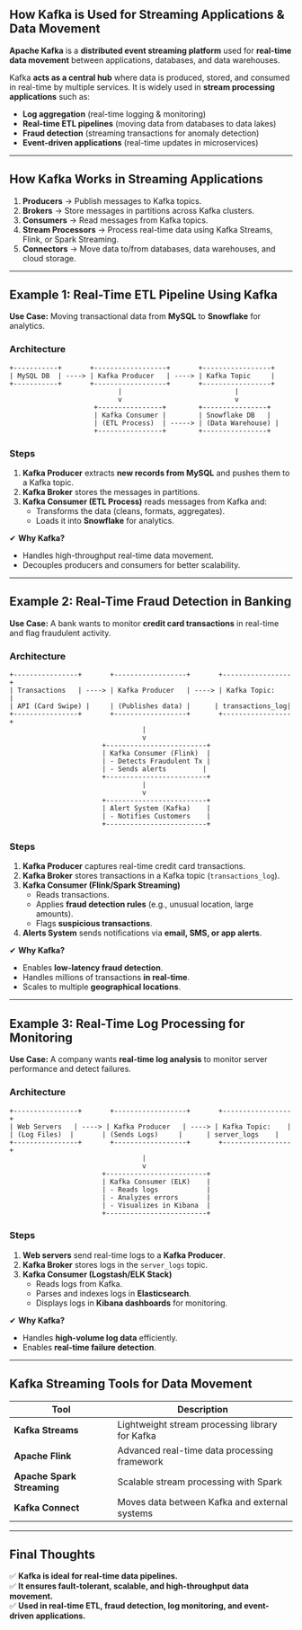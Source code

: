 ## **How Kafka is Used for Streaming Applications & Data Movement**
**Apache Kafka** is a **distributed event streaming platform** used for **real-time data movement** between applications, databases, and data warehouses.

Kafka **acts as a central hub** where data is produced, stored, and consumed in real-time by multiple services. It is widely used in **stream processing applications** such as:
- **Log aggregation** (real-time logging & monitoring)
- **Real-time ETL pipelines** (moving data from databases to data lakes)
- **Fraud detection** (streaming transactions for anomaly detection)
- **Event-driven applications** (real-time updates in microservices)

---

## **How Kafka Works in Streaming Applications**
1. **Producers** → Publish messages to Kafka topics.
2. **Brokers** → Store messages in partitions across Kafka clusters.
3. **Consumers** → Read messages from Kafka topics.
4. **Stream Processors** → Process real-time data using Kafka Streams, Flink, or Spark Streaming.
5. **Connectors** → Move data to/from databases, data warehouses, and cloud storage.

---

## **Example 1: Real-Time ETL Pipeline Using Kafka**
**Use Case:** Moving transactional data from **MySQL** to **Snowflake** for analytics.

### **Architecture**
```
+-----------+       +------------------+       +-----------------+
| MySQL DB  | ----> | Kafka Producer   | ----> | Kafka Topic     |
+-----------+       +------------------+       +-----------------+
                           |                            |
                           v                            v
                     +----------------+        +----------------+
                     | Kafka Consumer |        | Snowflake DB   |
                     | (ETL Process)  | -----> | (Data Warehouse) |
                     +----------------+        +----------------+
```

### **Steps**
1. **Kafka Producer** extracts **new records from MySQL** and pushes them to a Kafka topic.
2. **Kafka Broker** stores the messages in partitions.
3. **Kafka Consumer (ETL Process)** reads messages from Kafka and:
   - Transforms the data (cleans, formats, aggregates).
   - Loads it into **Snowflake** for analytics.

✔ **Why Kafka?**  
- Handles high-throughput real-time data movement.
- Decouples producers and consumers for better scalability.

---

## **Example 2: Real-Time Fraud Detection in Banking**
**Use Case:** A bank wants to monitor **credit card transactions** in real-time and flag fraudulent activity.

### **Architecture**
```
+----------------+       +------------------+       +-----------------+
| Transactions   | ----> | Kafka Producer   | ----> | Kafka Topic:    |
| API (Card Swipe) |     | (Publishes data) |      | transactions_log|
+----------------+       +------------------+       +-----------------+
                                 |                            
                                 v                            
                       +-------------------------+ 
                       | Kafka Consumer (Flink)  |   
                       | - Detects Fraudulent Tx |   
                       | - Sends alerts         |   
                       +-------------------------+  
                                 |                            
                                 v                            
                       +-------------------------+ 
                       | Alert System (Kafka)    |   
                       | - Notifies Customers    |   
                       +-------------------------+ 
```

### **Steps**
1. **Kafka Producer** captures real-time credit card transactions.
2. **Kafka Broker** stores transactions in a Kafka topic (`transactions_log`).
3. **Kafka Consumer (Flink/Spark Streaming)**
   - Reads transactions.
   - Applies **fraud detection rules** (e.g., unusual location, large amounts).
   - Flags **suspicious transactions**.
4. **Alerts System** sends notifications via **email, SMS, or app alerts**.

✔ **Why Kafka?**  
- Enables **low-latency fraud detection**.
- Handles millions of transactions **in real-time**.
- Scales to multiple **geographical locations**.

---

## **Example 3: Real-Time Log Processing for Monitoring**
**Use Case:** A company wants **real-time log analysis** to monitor server performance and detect failures.

### **Architecture**
```
+----------------+       +------------------+       +-----------------+
| Web Servers   | ----> | Kafka Producer   | ----> | Kafka Topic:    |
| (Log Files)  |       | (Sends Logs)     |      | server_logs    |
+----------------+       +------------------+       +-----------------+
                                 |                            
                                 v                            
                       +-------------------------+ 
                       | Kafka Consumer (ELK)    |   
                       | - Reads logs            |   
                       | - Analyzes errors       |   
                       | - Visualizes in Kibana  |   
                       +-------------------------+  
```

### **Steps**
1. **Web servers** send real-time logs to a **Kafka Producer**.
2. **Kafka Broker** stores logs in the `server_logs` topic.
3. **Kafka Consumer (Logstash/ELK Stack)**
   - Reads logs from Kafka.
   - Parses and indexes logs in **Elasticsearch**.
   - Displays logs in **Kibana dashboards** for monitoring.

✔ **Why Kafka?**  
- Handles **high-volume log data** efficiently.
- Enables **real-time failure detection**.

---

## **Kafka Streaming Tools for Data Movement**
| Tool | Description |
|------|------------|
| **Kafka Streams** | Lightweight stream processing library for Kafka |
| **Apache Flink** | Advanced real-time data processing framework |
| **Apache Spark Streaming** | Scalable stream processing with Spark |
| **Kafka Connect** | Moves data between Kafka and external systems |

---

## **Final Thoughts**
✅ **Kafka is ideal for real-time data pipelines.**  
✅ **It ensures fault-tolerant, scalable, and high-throughput data movement.**  
✅ **Used in real-time ETL, fraud detection, log monitoring, and event-driven applications.**  

